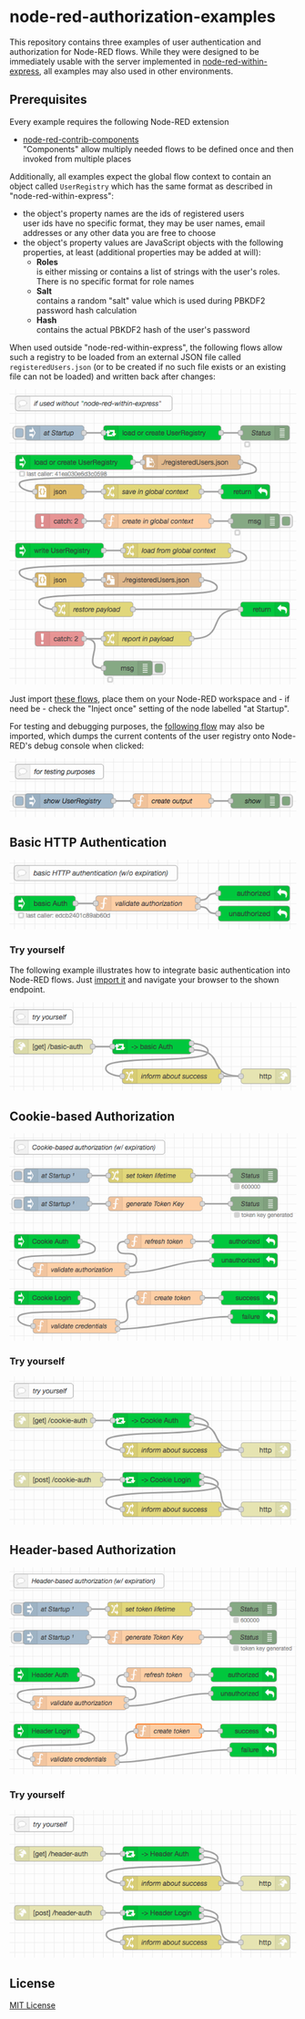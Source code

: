 # node-red-authorization-examples #

This repository contains three examples of user authentication and authorization for Node-RED flows. While they were designed to be immediately usable with the server implemented in [node-red-within-express](https://github.com/rozek/node-red-within-express), all examples may also used in other environments.

## Prerequisites ##

Every example requires the following Node-RED extension

* [node-red-contrib-components](https://github.com/ollixx/node-red-contrib-components)<br>"Components" allow multiply needed flows to be defined once and then invoked from multiple places

Additionally, all examples expect the global flow context to contain an object called `UserRegistry` which has the same format as described in  "node-red-within-express":

* the object's property names are the ids of registered users<br>user ids have no specific format, they may be user names, email addresses or any other data you are free to choose
* the object's property values are JavaScript objects with the following properties, at least (additional properties may be added at will):
  * **Roles**<br>is either missing or contains a list of strings with the user's roles. There is no specific format for role names
  * **Salt**<br>contains a random "salt" value which is used during PBKDF2 password hash calculation
  * **Hash**<br>contains the actual PBKDF2 hash of the user's password

When used outside "node-red-within-express", the following flows allow such a registry to be loaded from an external JSON file called `registeredUsers.json` (or to be created if no such file exists or an existing file can not be loaded) and written back after changes:

![](outside-node-red-within-express.png)

Just import [these flows](outside-node-red-within-express.json), place them on your Node-RED workspace and - if need be - check the "Inject once" setting of the node labelled "at Startup".

For testing and debugging purposes, the [following flow](show-user-registry.json) may also be imported, which dumps the current contents of the user registry onto Node-RED's debug console when clicked:

![](show-user-registry.png)

## Basic HTTP Authentication ##

![](basic-auth.png)

### Try yourself ###

The following example illustrates how to integrate basic authentication into Node-RED flows. Just [import it](try-basic-auth.json) and navigate your browser to the shown endpoint.

![](try-basic-auth.png)

## Cookie-based Authorization ##

![](cookie-auth.png)

### Try yourself ###

![](try-cookie-auth.png)

## Header-based Authorization ##

![](header-auth.png)

### Try yourself ###

![](try-header-auth.png)

## License ##

[MIT License](LICENSE.md)
